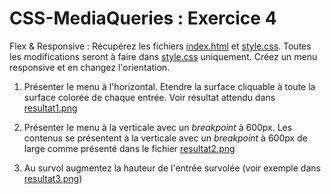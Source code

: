 # CSS-MediaQueries : Exercice 4

Flex & Responsive : Récupérez les fichiers [index.html](index.html) et [style.css](style.css). Toutes les modifications seront à faire dans [style.css](style.css) uniquement. Créez un menu responsive et en changez l'orientation.


1) Présenter le menu à l'horizontal. Etendre la surface cliquable à toute la surface colorée de chaque entrée. Voir résultat attendu dans [resultat1.png](resultat1.png)

2) Présenter le menu à la verticale avec un _breakpoint_ à 600px. Les contenus se présentent à la verticale avec un _breakpoint_ à 600px de large comme présenté dans le fichier [resultat2.png](resultat2.png)

3) Au survol augmentez la hauteur de l'entrée survolée (voir exemple dans [resultat3.png](resultat3.png))
